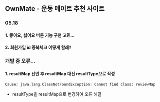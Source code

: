 ## OwnMate - 운동 메이트 추천 사이트
### 05.18
#### 1. 좋아요, 싫어요 버튼 기능 구현 고민...
#### 2. 회원가입 id 중복체크 어떻게 할래?




### 개발 중 오류...
#### 1. resultMap 선언 후 resultMap 대신 resultType으로 작성
`Cause: java.lang.ClassNotFoundException: Cannot find class: reviewMap`
 - resultType을 resultMap으로 변경하여 오류 해결